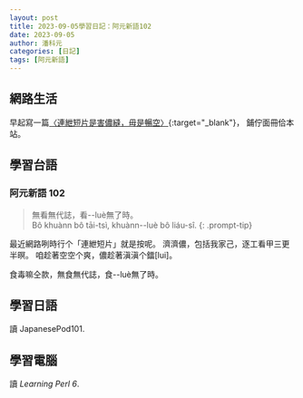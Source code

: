 ```yaml
---
layout: post
title: 2023-09-05學習日記：阿元新語102
date: 2023-09-05
author: 潘科元
categories: [日記]
tags: [阿元新語]
---
```

## 網路生活

早起寫一篇[〈連紲短片是害儂縫，毋是暢空〉](/posts/連紲短片是害儂縫-毋是暢空/){:target="_blank"}，
鋪佇面冊佮本站。

## 學習台語
### 阿元新語 102

> 無看無代誌，看\--luè無了時。  
Bô khuànn bô tāi-tsì, khuànn\--luè bô liáu-sî.
{: .prompt-tip}

最近網路咧時行个「連紲短片」就是按呢。
濟濟儂，包括我家己，逐工看甲三更半暝。
咱趁著空空个爽，儂趁著滇滇个鐳[lui]。

食毒嘛仝款，無食無代誌，食\--luè無了時。

## 學習日語
讀 JapanesePod101.

## 學習電腦
讀 *Learning Perl 6*.

